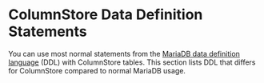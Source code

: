 
# ColumnStore Data Definition Statements

You can use most normal statements from the [MariaDB data definition language](../../../server/reference/sql-statements-and-structure/sql-statements/data-definition/README.md) (DDL) with ColumnStore tables.
This section lists DDL that differs for ColumnStore compared to normal MariaDB usage.

